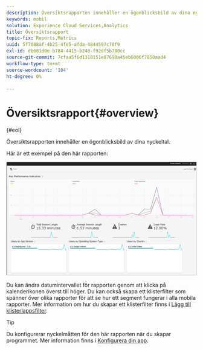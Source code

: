 ```yaml
---
description: Översiktsrapporten innehåller en ögonblicksbild av dina nyckeltal.
keywords: mobil
solution: Experience Cloud Services,Analytics
title: Översiktsrapport
topic-fix: Reports,Metrics
uuid: 5f7088af-4b25-4fe5-afda-4844597c78f9
exl-id: db681d0e-b784-4415-b248-f92df5b780cc
source-git-commit: 7cfaa5f6d1318151e87698a45eb6006f7850aad4
workflow-type: tm+mt
source-wordcount: '104'
ht-degree: 0%

---
```


# Översiktsrapport{#overview}

{#eol}

Översiktsrapporten innehåller en ögonblicksbild av dina nyckeltal.

Här är ett exempel på den här rapporten:

![](assets/report_usage_overview.png)

Du kan ändra datumintervallet för rapporten genom att klicka på kalenderikonen överst till höger. Du kan också skapa ett klisterfilter som spänner över olika rapporter för att se hur ett segment fungerar i alla mobila rapporter. Mer information om hur du skapar ett klisterfilter finns i [Lägg till klisterlappsfilter](/help/using/usage/reports-customize/t-sticky-filter.md).

>[!TIP]
>
>Du konfigurerar nyckelmåtten för den här rapporten när du skapar programmet. Mer information finns i [Konfigurera din app](/help/using/c-manage-app-settings/c-mob-confg-app/c-mob-confg-app.md).
